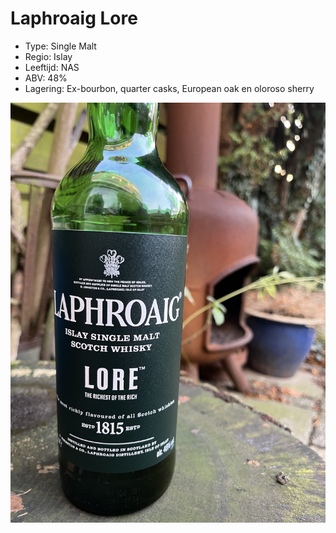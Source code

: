 # Laphroaig Lore

- Type: Single Malt
- Regio: Islay
- Leeftijd: NAS
- ABV: 48%
- Lagering: Ex-bourbon, quarter casks, European oak en oloroso sherry

![Laphroaig Lore](/images/laphroaig-lore.jpg)
